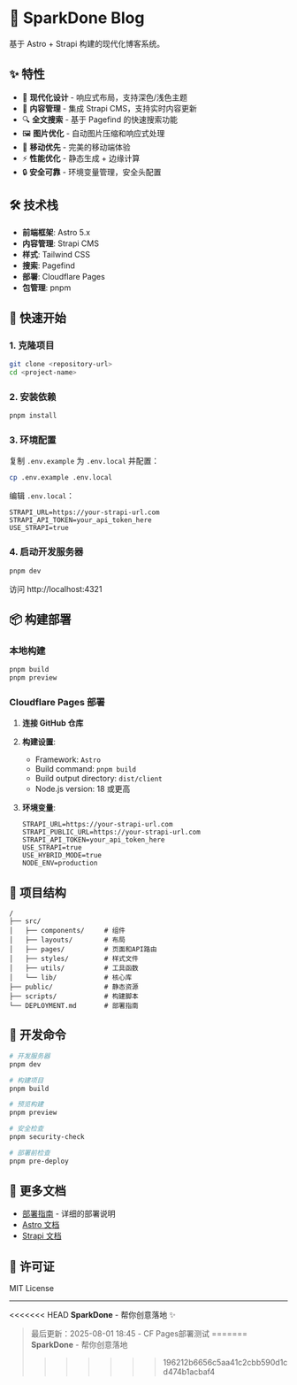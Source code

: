 # 🚀 SparkDone Blog

基于 Astro + Strapi 构建的现代化博客系统。

## ✨ 特性

- 🎨 **现代化设计** - 响应式布局，支持深色/浅色主题
- 📝 **内容管理** - 集成 Strapi CMS，支持实时内容更新
- 🔍 **全文搜索** - 基于 Pagefind 的快速搜索功能
- 🖼️ **图片优化** - 自动图片压缩和响应式处理
- 📱 **移动优先** - 完美的移动端体验
- ⚡ **性能优化** - 静态生成 + 边缘计算
- 🔒 **安全可靠** - 环境变量管理，安全头配置

## 🛠️ 技术栈

- **前端框架**: Astro 5.x
- **内容管理**: Strapi CMS
- **样式**: Tailwind CSS
- **搜索**: Pagefind
- **部署**: Cloudflare Pages
- **包管理**: pnpm

## 🚀 快速开始

### 1. 克隆项目
```bash
git clone <repository-url>
cd <project-name>
```

### 2. 安装依赖
```bash
pnpm install
```

### 3. 环境配置
复制 `.env.example` 为 `.env.local` 并配置：
```bash
cp .env.example .env.local
```

编辑 `.env.local`：
```env
STRAPI_URL=https://your-strapi-url.com
STRAPI_API_TOKEN=your_api_token_here
USE_STRAPI=true
```

### 4. 启动开发服务器
```bash
pnpm dev
```

访问 http://localhost:4321

## 📦 构建部署

### 本地构建
```bash
pnpm build
pnpm preview
```

### Cloudflare Pages 部署

1. **连接 GitHub 仓库**
2. **构建设置**:
   - Framework: `Astro`
   - Build command: `pnpm build`
   - Build output directory: `dist/client`
   - Node.js version: 18 或更高

3. **环境变量**:
   ```env
   STRAPI_URL=https://your-strapi-url.com
   STRAPI_PUBLIC_URL=https://your-strapi-url.com
   STRAPI_API_TOKEN=your_api_token_here
   USE_STRAPI=true
   USE_HYBRID_MODE=true
   NODE_ENV=production
   ```

## 📁 项目结构

```
/
├── src/
│   ├── components/     # 组件
│   ├── layouts/        # 布局
│   ├── pages/          # 页面和API路由
│   ├── styles/         # 样式文件
│   ├── utils/          # 工具函数
│   └── lib/            # 核心库
├── public/             # 静态资源
├── scripts/            # 构建脚本
└── DEPLOYMENT.md       # 部署指南
```

## 🔧 开发命令

```bash
# 开发服务器
pnpm dev

# 构建项目
pnpm build

# 预览构建
pnpm preview

# 安全检查
pnpm security-check

# 部署前检查
pnpm pre-deploy
```

## 📖 更多文档

- [部署指南](./DEPLOYMENT.md) - 详细的部署说明
- [Astro 文档](https://docs.astro.build/)
- [Strapi 文档](https://docs.strapi.io/)

## 📄 许可证

MIT License

---

<<<<<<< HEAD
**SparkDone** - 帮你创意落地 ✨

> 最后更新：2025-08-01 18:45 - CF Pages部署测试
=======
**SparkDone** - 帮你创意落地 
>>>>>>> 196212b6656c5aa41c2cbb590d1cd474b1acbaf4
